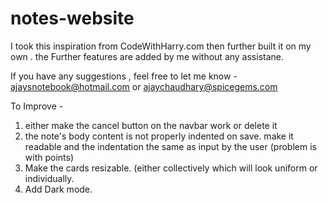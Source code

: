 # notes-website

I took this inspiration from CodeWithHarry.com
then further built it on my own .
the Further features are added by me without any assistane.

If you have any suggestions , feel free to let me know - ajaysnotebook@hotmail.com or ajaychaudhary@spicegems.com

To Improve -
1. either make the cancel button on the navbar work or delete it
2. the note's body content is not properly indented on save. make it readable and the indentation the same as input by the user (problem is with points)
3. Make the cards resizable. (either collectively which will look uniform or individually.
4. Add Dark mode.
